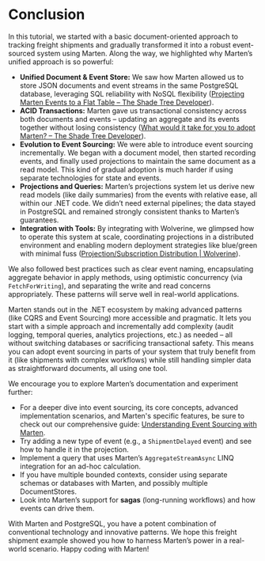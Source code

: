 # Conclusion

In this tutorial, we started with a basic document-oriented approach to tracking freight shipments and gradually transformed it into a robust event-sourced system using Marten. Along the way, we highlighted why Marten’s unified approach is so powerful:

- **Unified Document & Event Store:** We saw how Marten allowed us to store JSON documents and event streams in the same PostgreSQL database, leveraging SQL reliability with NoSQL flexibility ([Projecting Marten Events to a Flat Table – The Shade Tree Developer](https://jeremydmiller.com/2022/07/25/projecting-marten-events-to-a-flat-table)).
- **ACID Transactions:** Marten gave us transactional consistency across both documents and events – updating an aggregate and its events together without losing consistency ([What would it take for you to adopt Marten? – The Shade Tree Developer](https://jeremydmiller.com/2021/01/11/what-would-it-take-for-you-to-adopt-marten/)).
- **Evolution to Event Sourcing:** We were able to introduce event sourcing incrementally. We began with a document model, then started recording events, and finally used projections to maintain the same document as a read model. This kind of gradual adoption is much harder if using separate technologies for state and events.
- **Projections and Queries:** Marten’s projections system let us derive new read models (like daily summaries) from the events with relative ease, all within our .NET code. We didn’t need external pipelines; the data stayed in PostgreSQL and remained strongly consistent thanks to Marten’s guarantees.
- **Integration with Tools:** By integrating with Wolverine, we glimpsed how to operate this system at scale, coordinating projections in a distributed environment and enabling modern deployment strategies like blue/green with minimal fuss ([Projection/Subscription Distribution | Wolverine](https://wolverinefx.net/guide/durability/marten/distribution.html)).

We also followed best practices such as clear event naming, encapsulating aggregate behavior in apply methods, using optimistic concurrency (via `FetchForWriting`), and separating the write and read concerns appropriately. These patterns will serve well in real-world applications.

Marten stands out in the .NET ecosystem by making advanced patterns (like CQRS and Event Sourcing) more accessible and pragmatic. It lets you start with a simple approach and incrementally add complexity (audit logging, temporal queries, analytics projections, etc.) as needed – all without switching databases or sacrificing transactional safety. This means you can adopt event sourcing in parts of your system that truly benefit from it (like shipments with complex workflows) while still handling simpler data as straightforward documents, all using one tool.

We encourage you to explore Marten’s documentation and experiment further:
- For a deeper dive into event sourcing, its core concepts, advanced implementation scenarios, and Marten's specific features, be sure to check out our comprehensive guide: [Understanding Event Sourcing with Marten](/events/learning).
- Try adding a new type of event (e.g., a `ShipmentDelayed` event) and see how to handle it in the projection.
- Implement a query that uses Marten’s `AggregateStreamAsync` LINQ integration for an ad-hoc calculation.
- If you have multiple bounded contexts, consider using separate schemas or databases with Marten, and possibly multiple DocumentStores.
- Look into Marten’s support for **sagas** (long-running workflows) and how events can drive them.

With Marten and PostgreSQL, you have a potent combination of conventional technology and innovative patterns. We hope this freight shipment example showed you how to harness Marten’s power in a real-world scenario. Happy coding with Marten!